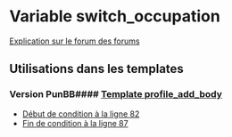 # Variable switch_occupation
[Explication sur le forum des forums](http://forum.forumactif.com/t294113-listing-des-variables#switch_occupation)
## Utilisations dans les templates
### Version PunBB#### [Template profile_add_body](punbb/profile_add_body.md)
* [Début de condition à la ligne 82](../punbb/profile_add_body.tpl#L82)
* [Fin de condition à la ligne 87](../punbb/profile_add_body.tpl#L87)